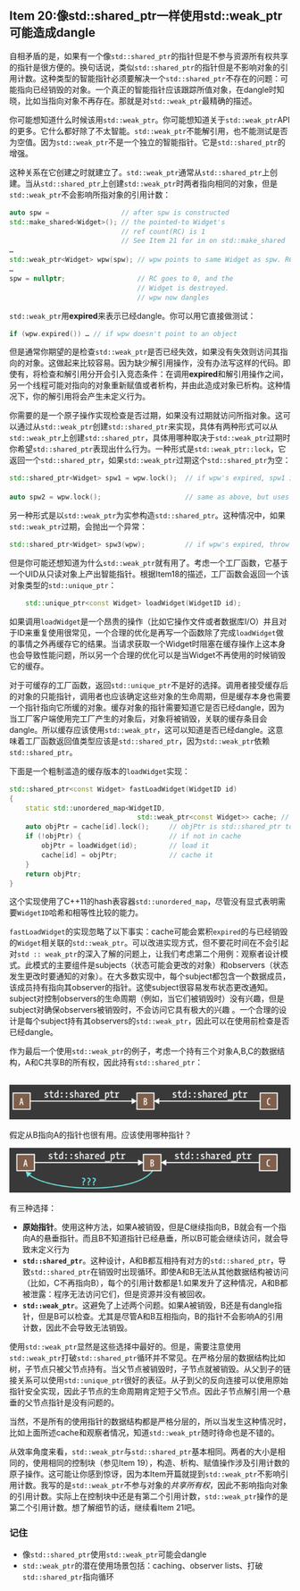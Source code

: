 ## Item 20:像std::shared_ptr一样使用std::weak_ptr可能造成dangle


自相矛盾的是，如果有一个像`std::shared_ptr`的指针但是不参与资源所有权共享的指针是很方便的。换句话说，类似`std::shared_ptr`的指针但是不影响对象的引用计数。这种类型的智能指针必须要解决一个`std::shared_ptr`不存在的问题：可能指向已经销毁的对象。一个真正的智能指针应该跟踪所值对象，在dangle时知晓，比如当指向对象不再存在。那就是对`std::weak_ptr`最精确的描述。

你可能想知道什么时候该用`std::weak_ptr`。你可能想知道关于`std::weak_ptr`API的更多。它什么都好除了不太智能。`std::weak_ptr`不能解引用，也不能测试是否为空值。因为`std::weak_ptr`不是一个独立的智能指针。它是`std::shared_ptr`的增强。

这种关系在它创建之时就建立了。`std::weak_ptr`通常从`std::shared_ptr`上创建。当从`std::shared_ptr`上创建`std::weak_ptr`时两者指向相同的对象，但是`std::weak_ptr`不会影响所指对象的引用计数：
```cpp
auto spw = 					// after spw is constructed
std::make_shared<Widget>(); // the pointed-to Widget's
							// ref count(RC) is 1
							// See Item 21 for in on std::make_shared
…
std::weak_ptr<Widget> wpw(spw); // wpw points to same Widget as spw. RC remains 1
…
spw = nullptr; 					// RC goes to 0, and the
								// Widget is destroyed.
								// wpw now dangles
```
`std::weak_ptr`用**expired**来表示已经dangle。你可以用它直接做测试：

```CPP
if (wpw.expired()) … // if wpw doesn't point to an object
```
但是通常你期望的是检查`std::weak_ptr`是否已经失效，如果没有失效则访问其指向的对象。这做起来比较容易。因为缺少解引用操作，没有办法写这样的代码。即使有，将检查和解引用分开会引入竞态条件：在调用**expired**和解引用操作之间，另一个线程可能对指向的对象重新赋值或者析构，并由此造成对象已析构。这种情况下，你的解引用将会产生未定义行为。

你需要的是一个原子操作实现检查是否过期，如果没有过期就访问所指对象。这可以通过从`std::weak_ptr`创建`std::shared_ptr`来实现，具体有两种形式可以从`std::weak_ptr`上创建`std::shared_ptr`，具体用哪种取决于`std::weak_ptr`过期时你希望`std::shared_ptr`表现出什么行为。一种形式是`std::weak_ptr::lock`，它返回一个`std::shared_ptr`，如果`std::weak_ptr`过期这个`std::shared_ptr`为空：
```cpp
std::shared_ptr<Widget> spw1 = wpw.lock();  // if wpw's expired, spw1 is null
 											
auto spw2 = wpw.lock(); 					// same as above, but uses auto
```
另一种形式是以`std::weak_ptr`为实参构造`std::shared_ptr`。这种情况中，如果`std::weak_ptr`过期，会抛出一个异常：
```cpp
std::shared_ptr<Widget> spw3(wpw);			// if wpw's expired, throw std::bad_weak_ptr
```
但是你可能还想知道为什么`std::weak_ptr`就有用了。考虑一个工厂函数，它基于一个UID从只读对象上产出智能指针。根据Item18的描述，工厂函数会返回一个该对象类型的`std::unique_ptr`：
```cpp
	std::unique_ptr<const Widget> loadWidget(WidgetID id);
```
如果调用`loadWidget`是一个昂贵的操作（比如它操作文件或者数据库I/O）并且对于ID来重复使用很常见，一个合理的优化是再写一个函数除了完成`loadWidget`做的事情之外再缓存它的结果。当请求获取一个Widget时阻塞在缓存操作上这本身也会导致性能问题，所以另一个合理的优化可以是当Widget不再使用的时候销毁它的缓存。

对于可缓存的工厂函数，返回`std::unique_ptr`不是好的选择。调用者接受缓存后的对象的只能指针，调用者也应该确定这些对象的生命周期，但是缓存本身也需要一个指针指向它所缓的对象。缓存对象的指针需要知道它是否已经dangle，因为当工厂客户端使用完工厂产生的对象后，对象将被销毁，关联的缓存条目会dangle。所以缓存应该使用`std::weak_ptr`，这可以知道是否已经dangle。这意味着工厂函数返回值类型应该是`std::shared_ptr`，因为`std::weak_ptr`依赖`std::shared_ptr`。

下面是一个粗制滥造的缓存版本的`loadWidget`实现：
```cpp
std::shared_ptr<const Widget> fastLoadWidget(WidgetID id)
{
	static std::unordered_map<WidgetID,
								std::weak_ptr<const Widget>> cache; // 译者注：这里是高亮
	auto objPtr = cache[id].lock(); 	// objPtr is std::shared_ptr to cached object (or null if object's not in cache)
	if (!objPtr) { 						// if not in cache
		objPtr = loadWidget(id); 		// load it 
		cache[id] = objPtr; 			// cache it 
	}
	return objPtr;
}
```

这个实现使用了C++11的hash表容器`std::unordered_map`，尽管没有显式表明需要`WidgetID`哈希和相等性比较的能力。

`fastLoadWidget`的实现忽略了以下事实：cache可能会累积`expired`的与已经销毁的`Widget`相关联的`std::weak_ptr`。可以改进实现方式，但不要花时间在不会引起对`std :: weak_ptr`的深入了解的问题上，让我们考虑第二个用例：观察者设计模式。此模式的主要组件是subjects（状态可能会更改的对象）和observers（状态发生更改时要通知的对象）。在大多数实现中，每个subject都包含一个数据成员，该成员持有指向其observer的指针。这使subject很容易发布状态更改通知。subject对控制observers的生命周期（例如，当它们被销毁时）没有兴趣，但是subject对确保observers被销毁时，不会访问它具有极大的兴趣 。一个合理的设计是每个subject持有其observers的`std::weak_ptr`，因此可以在使用前检查是否已经dangle。

作为最后一个使用`std::weak_ptr`的例子，考虑一个持有三个对象A,B,C的数据结构，A和C共享B的所有权，因此持有`std::shared_ptr`：

​	![image-20201101170753295](media/item20/image-20201101170753295.png)

假定从B指向A的指针也很有用。应该使用哪种指针？

![image-20201101170921305](media/item20/image-20201101170921305.png)

有三种选择：

- **原始指针**。使用这种方法，如果A被销毁，但是C继续指向B，B就会有一个指向A的悬垂指针。而且B不知道指针已经悬垂，所以B可能会继续访问，就会导致未定义行为
- **`std::shared_ptr`**。这种设计，A和B都互相持有对方的`std::shared_ptr`，导致`std::shared_ptr`在销毁时出现循环。即使A和B无法从其他数据结构被访问（比如，C不再指向B），每个的引用计数都是1.如果发升了这种情况，A和B都被泄露：程序无法访问它们，但是资源并没有被回收。
- **`std::weak_ptr`**。这避免了上述两个问题。如果A被销毁，B还是有dangle指针，但是B可以检查。尤其是尽管A和B互相指向，B的指针不会影响A的引用计数，因此不会导致无法销毁。

使用`std::weak_ptr`显然是这些选择中最好的。但是，需要注意使用`std::weak_ptr`打破`std::shared_ptr`循环并不常见。在严格分层的数据结构比如树，子节点只被父节点持有。当父节点被销毁时，子节点就被销毁。从父到子的链接关系可以使用`std::unique_ptr`很好的表征。从子到父的反向连接可以使用原始指针安全实现，因此子节点的生命周期肯定短于父节点。因此子节点解引用一个悬垂的父节点指针是没有问题的。

当然，不是所有的使用指针的数据结构都是严格分层的，所以当发生这种情况时，比如上面所述cache和观察者情况，知道`std::weak_ptr`随时待命也是不错的。

从效率角度来看，`std::weak_ptr`与`std::shared_ptr`基本相同。两者的大小是相同的，使用相同的控制块（参见Item 19），构造、析构、赋值操作涉及引用计数的原子操作。这可能让你感到惊讶，因为本Item开篇就提到`std::weak_ptr`不影响引用计数。我写的是`std::weak_ptr`不参与对象的*共享所有权*，因此不影响指向对象的引用计数。实际上在控制块中还是有第二个引用计数，`std::weak_ptr`操作的是第二个引用计数。想了解细节的话，继续看Item 21吧。

### 记住

- 像`std::shared_ptr`使用`std::weak_ptr`可能会dangle
- `std::weak_ptr`的潜在使用场景包括：caching、observer lists、打破`std::shared_ptr`指向循环